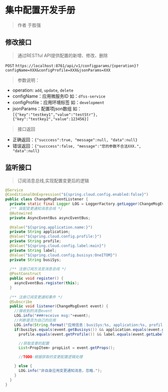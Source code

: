 # 集中配置开发手册

> 作者 于胜强

## 修改接口

> 通过RESTful API提供配置的新增、修改、删除

`POST` `https://localhost:8761/api/v1/configparams/{operation}?configName=XXX&configProfile=XXX&jsonParams=XXX`

> 参数说明：

- operation: `add`, `update`, `delete`
- configName：应用微服务ID 如：`dfss-service`
- configProfile：应用环境标签 如：`development`
- jsonParams：配置项json数组 如：`[{"key":"testkey1","value":"testStr"},{"key":"testkey2","value":123456}]`

> 接口返回

- 正确返回：`{"succcess":true, "message":null, "data":null}`
- 错误返回：`{"succcess":false, "message":"您的参数不合法XXX.", "data":null}`

## 监听接口

> 订阅消息总线,实现配置变更后的逻辑

```java
@Service
@ConditionalOnExpression("${spring.cloud.config.enabled:false}")
public class ChangeMsgEventListener {
  private static final Logger LOG = LoggerFactory.getLogger(ChangeMsgEventListener.class);
  /** 装配变更通知消息总线 */
  @Autowired
  private AsyncEventBus asyncEventBus;
	
  @Value("${spring.application.name:}")
  private String application;
  @Value("${spring.cloud.config.profile:}")
  private String profile;    
  @Value("${spring.cloud.config.label:main}")
  private String label;
  @Value("${spring.cloud.config.busisys:OneITOM}")
  private String busiSys;
    
  /** 注册订阅方法至消息总线 */
  @PostConstruct
  public void register() {
    asyncEventBus.register(this);
  }
	
  /** 注册订阅变更通知事件 */
  @Subscribe
  public void listener(ChangeMsgEvent event) {
    //接收到的消息event
    LOG.info("###receive msg:"+event);
    //判断是否为自己的应用
    LOG.info(String.format("应用信息：busiSys:%s, application:%s, profile:%s, label:%s", busiSys, application, profile, label));
    if(busiSys.equals(event.getBusisys()) && application.equals(event.getApplication()) && 
      profile.equals(event.getProfile()) && label.equals(event.getLabel())) {

      //获取变更的配置
      List<PropItem> propList = event.getProps();

      //TODO:根据获取的变更配置逻辑处理

    } else {
      LOG.info("非自身应用变更通知消息，忽略.");
    }
  }
}
```
